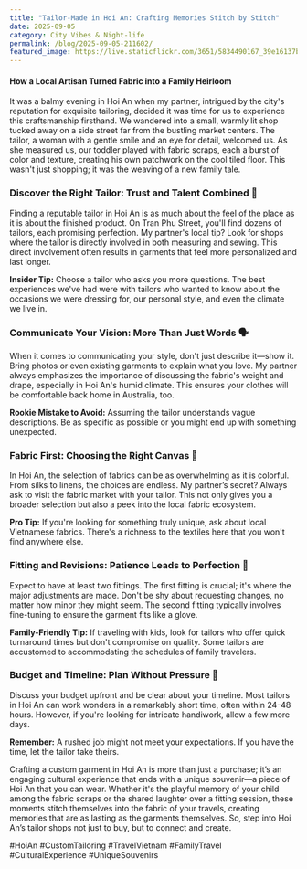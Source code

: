 ```yaml
---
title: "Tailor-Made in Hoi An: Crafting Memories Stitch by Stitch"
date: 2025-09-05
category: City Vibes & Night-life
permalink: /blog/2025-09-05-211602/
featured_image: https://live.staticflickr.com/3651/5834490167_39e16137b6.jpg
---
```


#### How a Local Artisan Turned Fabric into a Family Heirloom

It was a balmy evening in Hoi An when my partner, intrigued by the city's reputation for exquisite tailoring, decided it was time for us to experience this craftsmanship firsthand. We wandered into a small, warmly lit shop tucked away on a side street far from the bustling market centers. The tailor, a woman with a gentle smile and an eye for detail, welcomed us. As she measured us, our toddler played with fabric scraps, each a burst of color and texture, creating his own patchwork on the cool tiled floor. This wasn't just shopping; it was the weaving of a new family tale.

### Discover the Right Tailor: Trust and Talent Combined 🧵
Finding a reputable tailor in Hoi An is as much about the feel of the place as it is about the finished product. On Tran Phu Street, you'll find dozens of tailors, each promising perfection. My partner's local tip? Look for shops where the tailor is directly involved in both measuring and sewing. This direct involvement often results in garments that feel more personalized and last longer.

**Insider Tip:** Choose a tailor who asks you more questions. The best experiences we've had were with tailors who wanted to know about the occasions we were dressing for, our personal style, and even the climate we live in.

### Communicate Your Vision: More Than Just Words 🗣️
When it comes to communicating your style, don't just describe it—show it. Bring photos or even existing garments to explain what you love. My partner always emphasizes the importance of discussing the fabric's weight and drape, especially in Hoi An's humid climate. This ensures your clothes will be comfortable back home in Australia, too.

**Rookie Mistake to Avoid:** Assuming the tailor understands vague descriptions. Be as specific as possible or you might end up with something unexpected.

### Fabric First: Choosing the Right Canvas 🎨
In Hoi An, the selection of fabrics can be as overwhelming as it is colorful. From silks to linens, the choices are endless. My partner’s secret? Always ask to visit the fabric market with your tailor. This not only gives you a broader selection but also a peek into the local fabric ecosystem.

**Pro Tip:** If you're looking for something truly unique, ask about local Vietnamese fabrics. There's a richness to the textiles here that you won't find anywhere else.

### Fitting and Revisions: Patience Leads to Perfection 📏
Expect to have at least two fittings. The first fitting is crucial; it's where the major adjustments are made. Don't be shy about requesting changes, no matter how minor they might seem. The second fitting typically involves fine-tuning to ensure the garment fits like a glove.

**Family-Friendly Tip:** If traveling with kids, look for tailors who offer quick turnaround times but don't compromise on quality. Some tailors are accustomed to accommodating the schedules of family travelers.

### Budget and Timeline: Plan Without Pressure 💸
Discuss your budget upfront and be clear about your timeline. Most tailors in Hoi An can work wonders in a remarkably short time, often within 24-48 hours. However, if you're looking for intricate handiwork, allow a few more days. 

**Remember:** A rushed job might not meet your expectations. If you have the time, let the tailor take theirs.

Crafting a custom garment in Hoi An is more than just a purchase; it’s an engaging cultural experience that ends with a unique souvenir—a piece of Hoi An that you can wear. Whether it's the playful memory of your child among the fabric scraps or the shared laughter over a fitting session, these moments stitch themselves into the fabric of your travels, creating memories that are as lasting as the garments themselves. So, step into Hoi An’s tailor shops not just to buy, but to connect and create.

#HoiAn #CustomTailoring #TravelVietnam #FamilyTravel #CulturalExperience #UniqueSouvenirs